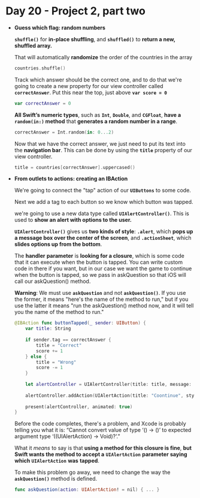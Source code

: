 # Day 20 - Project 2, part two

- **Guess which flag: random numbers**

    **`shuffle()`** for **in-place shuffling**, and **`shuffled()`** to **return a new, shuffled array.**

    That will automatically **randomize** the order of the countries in the array

    ```swift
    countries.shuffle()
    ```

    Track which answer should be the correct one, and to do that we're going to create a new property for our view controller called **`correctAnswer`**. Put this near the top, just above **`var score = 0`**

    ```swift
    var correctAnswer = 0
    ```

    **All Swift’s numeric types**, such as **`Int`**, **`Double`**, and **`CGFloat`**, **have a `random(in:)` method** that **generates a random number in a range**.

    ```swift
    correctAnswer = Int.random(in: 0...2)
    ```

    Now that we have the correct answer, we just need to put its text into the **navigation bar**. This can be done by using the **`title`** property of our view controller.

    ```swift
    title = countries[correctAnswer].uppercased()
    ```

- **From outlets to actions: creating an IBAction**

    We're going to connect the "tap" action of our **`UIButtons`** to some code.

    Next we add a tag to each button so we know which button was tapped.

    we're going to use a new data type called **`UIAlertController()`**. This is used to **show an alert with options to the user.**

    **`UIAlertController()`** gives us **two kinds of style**: **`.alert`**, which **pops up a message box over the center of the screen**, and **`.actionSheet`**, which **slides options up from the bottom**.

    The **handler** **parameter** is **looking for a closure**, which is some code that it can execute when the button is tapped. You can write custom code in there if you want, but in our case we want the game to continue when the button is tapped, so we pass in askQuestion so that iOS will call our askQuestion() method.

    **Warning**: We must use **`askQuestion`** and not **`askQuestion()`**. If you use the former, it means "here's the name of the method to run," but if you use the latter it means "run the askQuestion() method now, and it will tell you the name of the method to run."

    ```swift
    @IBAction func buttonTapped(_ sender: UIButton) {
        var title: String
        
        if sender.tag == correctAnswer {
            title = "Correct"
            score += 1
        } else {
            title = "Wrong"
            score -= 1
        }
        
        let alertController = UIAlertController(title: title, message: "Your score is \(score)", preferredStyle: .alert)
        
        alertController.addAction(UIAlertAction(title: "Coontinue", style: .default, handler: askQuestion))
        
        present(alertController, animated: true)
    }
    ```

    Before the code completes, there's a problem, and Xcode is probably telling you what it is: “Cannot convert value of type ‘() -> ()’ to expected argument type ‘((UIAlertAction) -> Void)?’.”

    What it *means* to say is that **using a method for this closure is fine**, **but** **Swift wants the method to accept a** **`UIAlertAction`** **parameter** **saying** **which** **`UIAlertAction`** **was** **tapped**.

    To make this problem go away, we need to change the way the **`askQuestion()`** method is defined.

    ```swift
    func askQuestion(action: UIAlertAction! = nil) { ... }
    ```